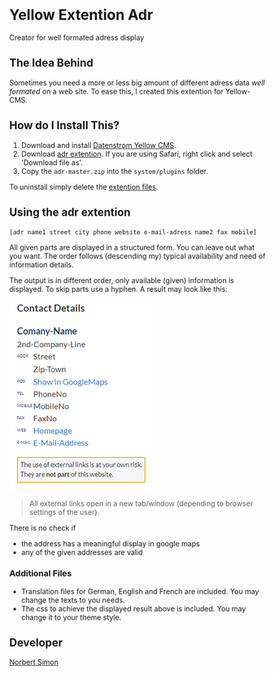 # Yellow Extention Adr

Creator for well formated adress display

## The Idea Behind

Sometimes you need a more or less big amount of different adress data *well formated* on a web site. To ease this, I created this extention for Yellow-CMS.

## How do I Install This?

1. Download and install [Datenstrom Yellow CMS](https://github.com/datenstrom/yellow/).
2. Download [adr extention](https://github.com/BsNoSi/yellow-extention-adr/archive/master.zip). If you are using Safari, right click and select 'Download file as'.
3. Copy the `adr-master.zip` into the `system/plugins` folder.

To uninstall simply delete the [extention files](https://github.com/BsNoSi/yellow-extention-adr/blob/master/extention.ini).

## Using the adr extention

`[adr name1 street city phone website e-mail-adress name2 fax mobile]`

All given parts are displayed in a structured form. You can leave out what you want. The order follows (descending my) typical availability and need of information details.

The output is in different order, only available (given) information is displayed. To skip parts use a hyphen. A result may look like this:

![sample-display](sample-display.png)

> All external links open in a new tab/window (depending to browser settings of the user).

There is no check if

- the address has a meaningful display in google maps
- any of the given addresses are valid

### Additional Files

- Translation files for German, English and French are included. You may change the texts to you needs.
- The css to achieve the displayed result above is included. You may change it to your theme style.


## Developer

[Norbert Simon](https://nosi.de/)




